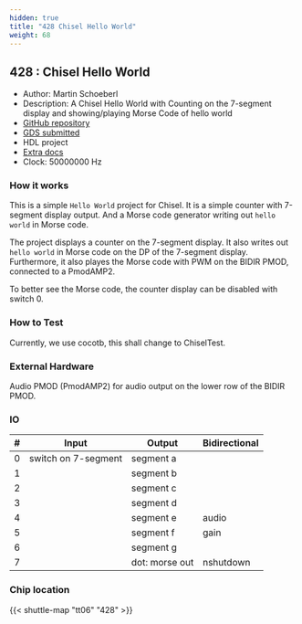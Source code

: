 ```yaml
---
hidden: true
title: "428 Chisel Hello World"
weight: 68
---
```


## 428 : Chisel Hello World

* Author: Martin Schoeberl
* Description: A Chisel Hello World with Counting on the 7-segment display and showing/playing Morse Code of hello world
* [GitHub repository](https://github.com/schoeberl/tt06-chisel-hello)
* [GDS submitted](https://github.com/schoeberl/tt06-chisel-hello/actions/runs/8687888438)
* HDL project
* [Extra docs]()
* Clock: 50000000 Hz

<!---

This file is used to generate your project datasheet. Please fill in the information below and delete any unused
sections.

You can also include images in this folder and reference them in the markdown. Each image must be less than
512 kb in size, and the combined size of all images must be less than 1 MB.
-->


### How it works

This is a simple `Hello World` project for Chisel. It is a simple counter with 7-segment display output.
And a Morse code generator writing out `hello world` in Morse code.

The project displays a counter on the 7-segment display.
It also writes out `hello world` in Morse code on the DP of the 7-segment display.
Furthermore, it also playes the Morse code with PWM on the BIDIR PMOD, connected to
a PmodAMP2.

To better see the Morse code, the counter display can be disabled with
switch 0.

### How to Test

Currently, we use cocotb, this shall change to ChiselTest.

### External Hardware

Audio PMOD (PmodAMP2) for audio output on the lower row of the BIDIR PMOD.


### IO

| #             | Input    | Output   | Bidirectional   |
| ------------- | -------- | -------- | --------------- |
| 0 | switch on 7-segment  | segment a  |         |
| 1 |   | segment b  |         |
| 2 |   | segment c  |         |
| 3 |   | segment d  |         |
| 4 |   | segment e  | audio        |
| 5 |   | segment f  | gain        |
| 6 |   | segment g  |         |
| 7 |   | dot: morse out  | nshutdown        |


### Chip location

{{< shuttle-map "tt06" "428" >}}
